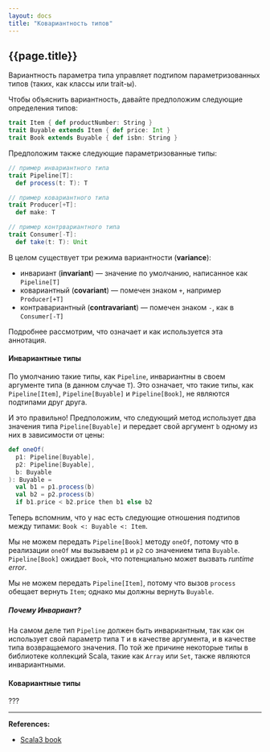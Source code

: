 ```yaml
---
layout: docs
title: "Ковариантность типов"
---
```


## {{page.title}}

Вариантность параметра типа управляет подтипом параметризованных типов (таких, как классы или trait-ы).

Чтобы объяснить вариантность, давайте предположим следующие определения типов:

```scala
trait Item { def productNumber: String }
trait Buyable extends Item { def price: Int }
trait Book extends Buyable { def isbn: String }
```

Предположим также следующие параметризованные типы:

```scala
// пример инвариантного типа
trait Pipeline[T]:
  def process(t: T): T

// пример ковариантного типа
trait Producer[+T]:
  def make: T

// пример контрвариантного типа
trait Consumer[-T]:
  def take(t: T): Unit
```

В целом существует три режима вариантности (**variance**):
- инвариант (**invariant**) — значение по умолчанию, написанное как `Pipeline[T]`
- ковариантный (**covariant**) — помечен знаком `+`, например `Producer[+T]`
- контравариантный (**contravariant**) — помечен знаком `-`, как в `Consumer[-T]`

Подробнее рассмотрим, что означает и как используется эта аннотация.

#### Инвариантные типы

По умолчанию такие типы, как `Pipeline`, инвариантны в своем аргументе типа (в данном случае `T`). 
Это означает, что такие типы, как `Pipeline[Item]`, `Pipeline[Buyable]` и `Pipeline[Book]`, 
не являются подтипами друг друга.

И это правильно! 
Предположим, что следующий метод использует два значения типа `Pipeline[Buyable]` 
и передает свой аргумент `b` одному из них в зависимости от цены:

```scala
def oneOf(
  p1: Pipeline[Buyable],
  p2: Pipeline[Buyable],
  b: Buyable
): Buyable =
  val b1 = p1.process(b)
  val b2 = p2.process(b)
  if b1.price < b2.price then b1 else b2
```

Теперь вспомним, что у нас есть следующие отношения подтипов между типами: `Book <: Buyable <: Item`.

Мы не можем передать `Pipeline[Book]` методу `oneOf`, 
потому что в реализации `oneOf` мы вызываем `p1` и `p2` со значением типа `Buyable`. 
`Pipeline[Book]` ожидает `Book`, что потенциально может вызвать _runtime error_.

Мы не можем передать `Pipeline[Item]`, потому что вызов `process` обещает вернуть `Item`; 
однако мы должны вернуть `Buyable`.

##### Почему Инвариант?

На самом деле тип `Pipeline` должен быть инвариантным, 
так как он использует свой параметр типа `T` и в качестве аргумента, и в качестве типа возвращаемого значения. 
По той же причине некоторые типы в библиотеке коллекций Scala, такие как `Array` или `Set`, 
также являются инвариантными.

#### Ковариантные типы

???





---

**References:**
- [Scala3 book](https://docs.scala-lang.org/scala3/book/types-variance.html)
